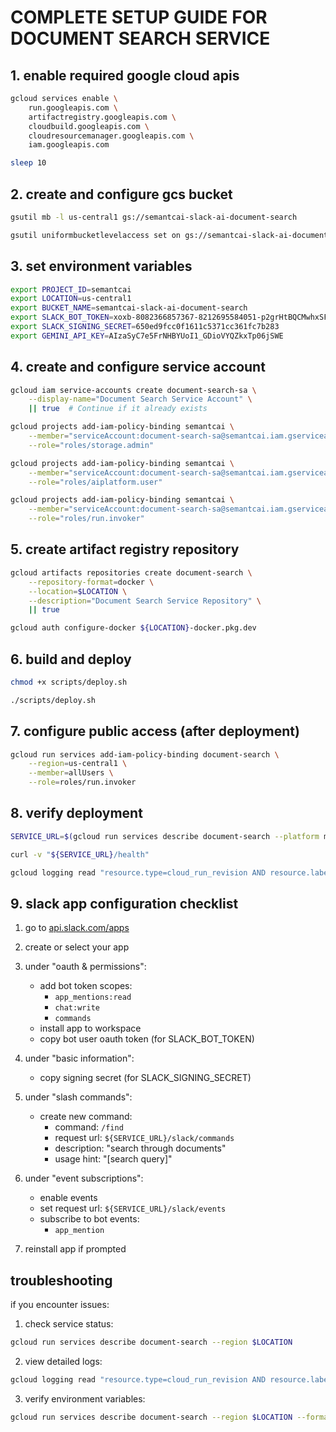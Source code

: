 # COMPLETE SETUP GUIDE FOR DOCUMENT SEARCH SERVICE

## 1. enable required google cloud apis
```bash
gcloud services enable \
    run.googleapis.com \
    artifactregistry.googleapis.com \
    cloudbuild.googleapis.com \
    cloudresourcemanager.googleapis.com \
    iam.googleapis.com

sleep 10
```

## 2. create and configure gcs bucket
```bash
gsutil mb -l us-central1 gs://semantcai-slack-ai-document-search

gsutil uniformbucketlevelaccess set on gs://semantcai-slack-ai-document-search
```

## 3. set environment variables
```bash
export PROJECT_ID=semantcai
export LOCATION=us-central1
export BUCKET_NAME=semantcai-slack-ai-document-search
export SLACK_BOT_TOKEN=xoxb-8082366857367-8212695584051-p2grHtBQCMwhxSFYZM2BPHLV
export SLACK_SIGNING_SECRET=650ed9fcc0f1611c5371cc361fc7b283
export GEMINI_API_KEY=AIzaSyC7e5FrNHBYUoI1_GDioVYQZkxTp06jSWE
```

## 4. create and configure service account
```bash
gcloud iam service-accounts create document-search-sa \
    --display-name="Document Search Service Account" \
    || true  # Continue if it already exists

gcloud projects add-iam-policy-binding semantcai \
    --member="serviceAccount:document-search-sa@semantcai.iam.gserviceaccount.com" \
    --role="roles/storage.admin"

gcloud projects add-iam-policy-binding semantcai \
    --member="serviceAccount:document-search-sa@semantcai.iam.gserviceaccount.com" \
    --role="roles/aiplatform.user"

gcloud projects add-iam-policy-binding semantcai \
    --member="serviceAccount:document-search-sa@semantcai.iam.gserviceaccount.com" \
    --role="roles/run.invoker"
```

## 5. create artifact registry repository
```bash
gcloud artifacts repositories create document-search \
    --repository-format=docker \
    --location=$LOCATION \
    --description="Document Search Service Repository" \
    || true

gcloud auth configure-docker ${LOCATION}-docker.pkg.dev
```

## 6. build and deploy
```bash
chmod +x scripts/deploy.sh

./scripts/deploy.sh
```

## 7. configure public access (after deployment)
```bash
gcloud run services add-iam-policy-binding document-search \
    --region=us-central1 \
    --member=allUsers \
    --role=roles/run.invoker
```

## 8. verify deployment
```bash
SERVICE_URL=$(gcloud run services describe document-search --platform managed --region $LOCATION --format 'value(status.url)')

curl -v "${SERVICE_URL}/health"

gcloud logging read "resource.type=cloud_run_revision AND resource.labels.service_name=document-search" --limit 50
```

## 9. slack app configuration checklist
1. go to [api.slack.com/apps](https://api.slack.com/apps)
2. create or select your app
3. under "oauth & permissions":
   - add bot token scopes:
     - `app_mentions:read`
     - `chat:write`
     - `commands`
   - install app to workspace
   - copy bot user oauth token (for SLACK_BOT_TOKEN)

4. under "basic information":
   - copy signing secret (for SLACK_SIGNING_SECRET)

5. under "slash commands":
   - create new command:
     - command: `/find`
     - request url: `${SERVICE_URL}/slack/commands`
     - description: "search through documents"
     - usage hint: "[search query]"

6. under "event subscriptions":
   - enable events
   - set request url: `${SERVICE_URL}/slack/events`
   - subscribe to bot events:
     - `app_mention`

7. reinstall app if prompted

## troubleshooting

if you encounter issues:

1. check service status:
```bash
gcloud run services describe document-search --region $LOCATION
```

2. view detailed logs:
```bash
gcloud logging read "resource.type=cloud_run_revision AND resource.labels.service_name=document-search" --limit 50
```

3. verify environment variables:
```bash
gcloud run services describe document-search --region $LOCATION --format 'yaml(spec.template.spec.containers[0].env)'
```
